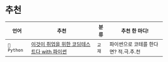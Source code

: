 # 추천

| 언어 | 추천 | 분류 | 추천 한 마디! |
| ---- | ---- | ---- | ---- |
| `🐍 Python` | [이것이 취업을 위한 코딩테스트다 with 파이썬](https://www.aladin.co.kr/shop/wproduct.aspx?ItemId=247882118) | `교재` | 파이썬으로 코테를 한다면? 적.극.추.천 | 

